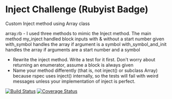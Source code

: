 Inject Challenge (Rubyist Badge)
================

Custom Inject method using Array class

array.rb - I used three methods to mimic the Inject method.
The main method my_inject handled block inputs with & without a start number given
with_symbol handles the array if argument is a symbol
with_symbol_and_init handles the array if arguments are a start number and a symbol

* Rewrite the inject method. Write a test for it first. Don't worry about returning an enumerator, assume a block is always given
* Name your method differently (that is, not inject() or subclass Array) because rspec uses inject() internally, so the tests will fail with weird messages unless your implementation of inject is perfect.


[![Build Status](https://travis-ci.org/makersacademy/inject-challenge.svg?branch=master)](https://travis-ci.org/makersacademy/inject-challenge)
[![Coverage Status](https://coveralls.io/repos/makersacademy/inject-challenge/badge.png)](https://coveralls.io/r/makersacademy/inject-challenge)
